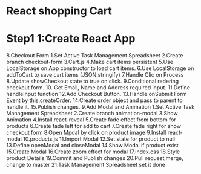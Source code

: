 # React shopping Cart
# Step1 1:Create React App
8.Checkout Form
   1.Set Active Task  Management Spreadsheet
   2.Create branch checkout-form
   3.Cart.js
   4.Make cart items persistent
   5.Use LocalStorage on App constructor to load cart items.
   6.Use LocalStorage on addToCart to save cart items (JSON.stringify)
   7.Handle Clic on Process
   8.Update showCheckout state to true on click.
   9.Conditional redering checkout form.
   10. Get Email, Name and Address required input.
   11.Define handleInput function
   12.Add Checkout Button.
   13.Handle onSubmit Form Event by this.createOrder.
   14.Create order object and pass to parent to handle it.
   15.Publish changes.
9.Add Modal and Animation
   1.Set Active Task  Management Spreadsheet
   2.Create branch animation-modal
   3.Show Animation
   4.Install react-reveal
   5.Create fade effect from bottom for products
   6.Create fade left for add to cart
   7.Create fade right for show checkout form
   8.Open Mpdal by click on product image
   9.Install react-modal
   10.products.js
   11.Import Modal
   12.Set state for product to null
   13.Define openModal and closeModal
   14.Show Modal if product exist
   15.Create Modal
   16.Create zoom effect for modal
   17.index.css
   18.Style product Details
   19.Commit and Publish changes
   20.Pull request,merge, change to master
   21.Task Management Spreadsheet set it done